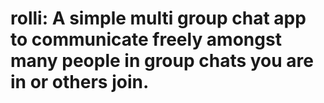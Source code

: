 # rolli: A simple multi group chat app to communicate freely amongst many people in group chats you are in or others join.
